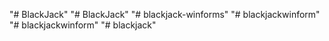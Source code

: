 "# BlackJack" 
"# BlackJack" 
"# blackjack-winforms" 
"# blackjackwinform" 
"# blackjackwinform" 
"# blackjack" 
